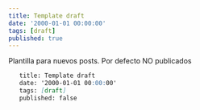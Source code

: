 ```yaml
---
title: Template draft
date: '2000-01-01 00:00:00'
tags: [draft]
published: true
---
```


Plantilla para nuevos posts. Por defecto NO publicados


 ``` markdown
	title: Template draft
	date: '2000-01-01 00:00:00'
	tags: [draft]
	published: false
 ```
